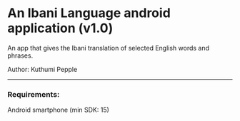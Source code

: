 # An Ibani Language android application (v1.0)

An app that gives the Ibani translation of selected English words and phrases.

Author: Kuthumi Pepple
________________________________________________________________


### Requirements:

Android smartphone (min SDK: 15)
